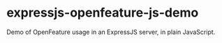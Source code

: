 # expressjs-openfeature-js-demo
Demo of OpenFeature usage in an ExpressJS server, in plain JavaScript.
